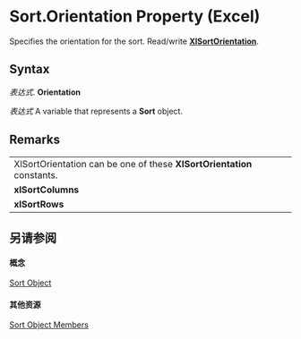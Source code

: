 
# Sort.Orientation Property (Excel)

Specifies the orientation for the sort. Read/write  **[XlSortOrientation](d63a94e5-ff58-69b6-e553-4c485948ee62.md)**.


## Syntax

 _表达式_. **Orientation**

 _表达式_ A variable that represents a **Sort** object.


## Remarks




||
|:-----|
|XlSortOrientation can be one of these  **XlSortOrientation** constants.|
|**xlSortColumns**|
|**xlSortRows**|

## 另请参阅


#### 概念


[Sort Object](637ee681-743c-5196-2bfc-4a5bea025295.md)
#### 其他资源


[Sort Object Members](http://msdn.microsoft.com/library/032ef613-d7f4-9fdc-e58c-3a1749396b3e%28Office.15%29.aspx)
